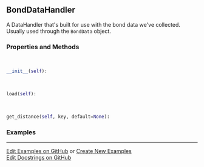 ## <a id="McUtils.Data.BondData.BondDataHandler">BondDataHandler</a>
A DataHandler that's built for use with the bond data we've collected.
Usually used through the `BondData` object.

### Properties and Methods
<a id="McUtils.Data.BondData.BondDataHandler.__init__">&nbsp;</a>
```python
__init__(self): 
```

<a id="McUtils.Data.BondData.BondDataHandler.load">&nbsp;</a>
```python
load(self): 
```

<a id="McUtils.Data.BondData.BondDataHandler.get_distance">&nbsp;</a>
```python
get_distance(self, key, default=None): 
```

### Examples


___

[Edit Examples on GitHub](https://github.com/McCoyGroup/References/edit/gh-pages/Documentation/examples/McUtils/Data/BondData/BondDataHandler.md) or 
[Create New Examples](https://github.com/McCoyGroup/References/new/gh-pages/?filename=Documentation/examples/McUtils/Data/BondData/BondDataHandler.md) <br/>
[Edit Docstrings on GitHub](https://github.com/McCoyGroup/McUtils/edit/master/Data/BondData.py?message=Update%20Docs)